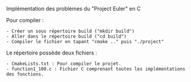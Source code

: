 Implémentation des problèmes du "Project Euler" en C

Pour compiler :

    - Créer un sous répertoire build ("mkdir build")
    - Aller dans le répertoire build ("cd build")
    - Compiler le fichier en tapant "cmake .." puis "./project" 

Le répertoire possède deux fichiers :

    - CmakeLists.txt : Pour compiler le projet.
    - function1_100.c : Fichier C comprenant toutes les implémentations des fonctions.
